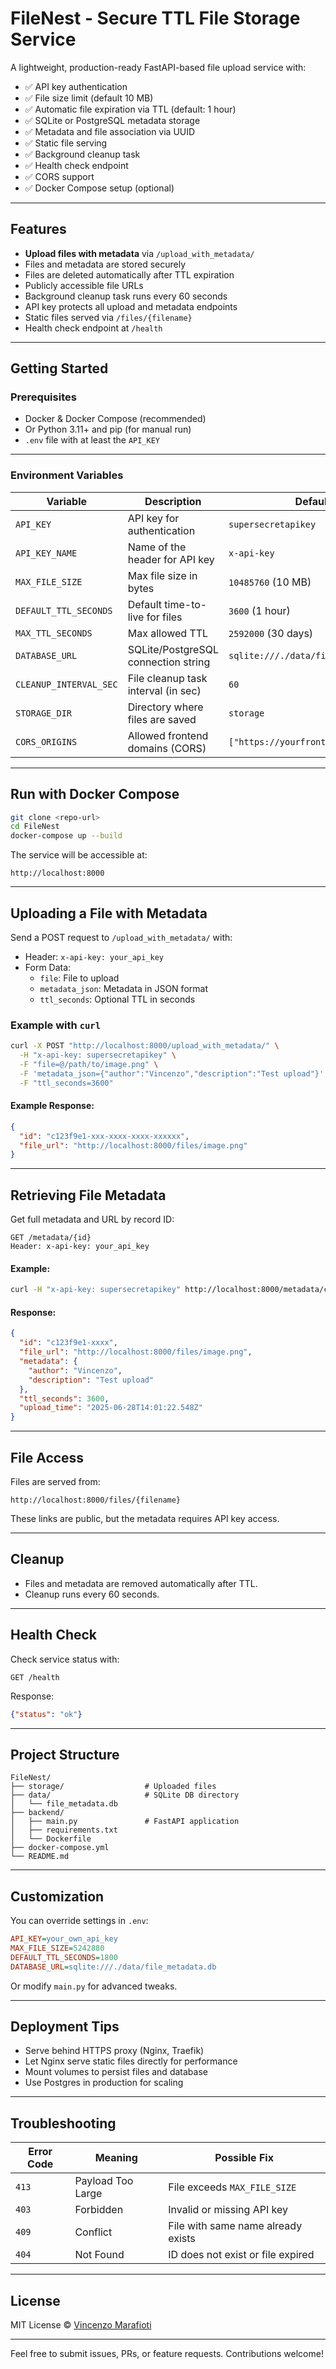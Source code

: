 # FileNest - Secure TTL File Storage Service

A lightweight, production-ready FastAPI-based file upload service with:

- ✅ API key authentication
- ✅ File size limit (default 10 MB)
- ✅ Automatic file expiration via TTL (default: 1 hour)
- ✅ SQLite or PostgreSQL metadata storage
- ✅ Metadata and file association via UUID
- ✅ Static file serving
- ✅ Background cleanup task
- ✅ Health check endpoint
- ✅ CORS support
- ✅ Docker Compose setup (optional)

---

## Features

- **Upload files with metadata** via `/upload_with_metadata/`
- Files and metadata are stored securely
- Files are deleted automatically after TTL expiration
- Publicly accessible file URLs
- Background cleanup task runs every 60 seconds
- API key protects all upload and metadata endpoints
- Static files served via `/files/{filename}`
- Health check endpoint at `/health`

---

## Getting Started

### Prerequisites

- Docker & Docker Compose (recommended)
- Or Python 3.11+ and pip (for manual run)
- `.env` file with at least the `API_KEY`

---

### Environment Variables

| Variable              | Description                            | Default                 |
|-----------------------|----------------------------------------|-------------------------|
| `API_KEY`             | API key for authentication             | `supersecretapikey`     |
| `API_KEY_NAME`        | Name of the header for API key         | `x-api-key`             |
| `MAX_FILE_SIZE`       | Max file size in bytes                 | `10485760` (10 MB)      |
| `DEFAULT_TTL_SECONDS` | Default time-to-live for files         | `3600` (1 hour)         |
| `MAX_TTL_SECONDS`     | Max allowed TTL                        | `2592000` (30 days)     |
| `DATABASE_URL`        | SQLite/PostgreSQL connection string    | `sqlite:///./data/file_metadata.db` |
| `CLEANUP_INTERVAL_SEC`| File cleanup task interval (in sec)    | `60`                    |
| `STORAGE_DIR`         | Directory where files are saved        | `storage`               |
| `CORS_ORIGINS`        | Allowed frontend domains (CORS)        | `["https://yourfrontend.domain"]` |

---

## Run with Docker Compose

```bash
git clone <repo-url>
cd FileNest
docker-compose up --build
```

The service will be accessible at:

```
http://localhost:8000
```

---

## Uploading a File with Metadata

Send a POST request to `/upload_with_metadata/` with:

- Header: `x-api-key: your_api_key`
- Form Data:
  - `file`: File to upload
  - `metadata_json`: Metadata in JSON format
  - `ttl_seconds`: Optional TTL in seconds

### Example with `curl`

```bash
curl -X POST "http://localhost:8000/upload_with_metadata/" \
  -H "x-api-key: supersecretapikey" \
  -F "file=@/path/to/image.png" \
  -F 'metadata_json={"author":"Vincenzo","description":"Test upload"}' \
  -F "ttl_seconds=3600"
```

#### Example Response:

```json
{
  "id": "c123f9e1-xxx-xxxx-xxxx-xxxxxx",
  "file_url": "http://localhost:8000/files/image.png"
}
```

---

## Retrieving File Metadata

Get full metadata and URL by record ID:

```http
GET /metadata/{id}
Header: x-api-key: your_api_key
```

#### Example:

```bash
curl -H "x-api-key: supersecretapikey" http://localhost:8000/metadata/c123f9e1-xxxx
```

#### Response:

```json
{
  "id": "c123f9e1-xxxx",
  "file_url": "http://localhost:8000/files/image.png",
  "metadata": {
    "author": "Vincenzo",
    "description": "Test upload"
  },
  "ttl_seconds": 3600,
  "upload_time": "2025-06-28T14:01:22.548Z"
}
```

---

## File Access

Files are served from:

```
http://localhost:8000/files/{filename}
```

These links are public, but the metadata requires API key access.

---

## Cleanup

- Files and metadata are removed automatically after TTL.
- Cleanup runs every 60 seconds.

---

## Health Check

Check service status with:

```http
GET /health
```

Response:

```json
{"status": "ok"}
```

---

## Project Structure

```
FileNest/
├── storage/                  # Uploaded files
├── data/                     # SQLite DB directory
│   └── file_metadata.db
├── backend/
│   ├── main.py               # FastAPI application
│   ├── requirements.txt
│   └── Dockerfile
├── docker-compose.yml
└── README.md
```

---

## Customization

You can override settings in `.env`:

```ini
API_KEY=your_own_api_key
MAX_FILE_SIZE=5242880
DEFAULT_TTL_SECONDS=1800
DATABASE_URL=sqlite:///./data/file_metadata.db
```

Or modify `main.py` for advanced tweaks.

---

## Deployment Tips

- Serve behind HTTPS proxy (Nginx, Traefik)
- Let Nginx serve static files directly for performance
- Mount volumes to persist files and database
- Use Postgres in production for scaling

---

## Troubleshooting

| Error Code | Meaning                         | Possible Fix                      |
|------------|----------------------------------|-----------------------------------|
| `413`      | Payload Too Large               | File exceeds `MAX_FILE_SIZE`      |
| `403`      | Forbidden                        | Invalid or missing API key        |
| `409`      | Conflict                         | File with same name already exists|
| `404`      | Not Found                        | ID does not exist or file expired |

---

## License

MIT License © [Vincenzo Marafioti](mailto:enzo.mar@gmail.com)

---

Feel free to submit issues, PRs, or feature requests. Contributions welcome!
